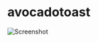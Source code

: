 # avocadotoast
![Screenshot](https://github.com/arunabhdas/avocadotoast/blob/master/screenshots/screenshot_1.png "Screenshot")
